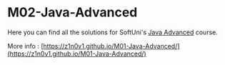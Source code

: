 # M02-Java-Advanced

Here you can find all the solutions for SoftUni's [Java Advanced](https://softuni.bg/trainings/3586/java-advanced-january-2022) course.

More info : [https://z1n0v1.github.io/M01-Java-Advanced/](https://z1n0v1.github.io/M01-Java-Advanced/)
